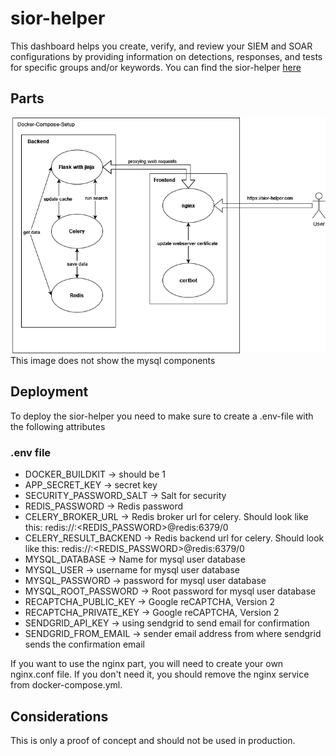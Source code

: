 # sior-helper
This dashboard helps you create, verify, and review your SIEM and SOAR configurations by providing information on detections, responses, and tests for specific groups and/or keywords.
You can find the sior-helper [here](https://sior-helper.com/dashboard)

## Parts 
![sior-helper architecture](sior-helper_architecture.png)
This image does not show the mysql components

## Deployment
To deploy the sior-helper you need to make sure to create a .env-file with the following attributes
### .env file
- DOCKER_BUILDKIT -> should be 1
- APP_SECRET_KEY -> secret key
- SECURITY_PASSWORD_SALT -> Salt for security
- REDIS_PASSWORD -> Redis password
- CELERY_BROKER_URL -> Redis broker url for celery. Should look like this: redis://:<REDIS_PASSWORD>@redis:6379/0
- CELERY_RESULT_BACKEND -> Redis backend url for celery. Should look like this: redis://:<REDIS_PASSWORD>@redis:6379/0
- MYSQL_DATABASE -> Name for mysql user database
- MYSQL_USER -> username for mysql user database
- MYSQL_PASSWORD -> password for mysql user database
- MYSQL_ROOT_PASSWORD -> Root password for mysql user database
- RECAPTCHA_PUBLIC_KEY -> Google reCAPTCHA, Version 2 
- RECAPTCHA_PRIVATE_KEY -> Google reCAPTCHA, Version 2 
- SENDGRID_API_KEY -> using sendgrid to send email for confirmation
- SENDGRID_FROM_EMAIL -> sender email address from where sendgrid sends the confirmation email

If you want to use the nginx part, you will need to create your own nginx.conf file.
If you don't need it, you should remove the nginx service from docker-compose.yml.


## Considerations
This is only a proof of concept and should not be used in production. 